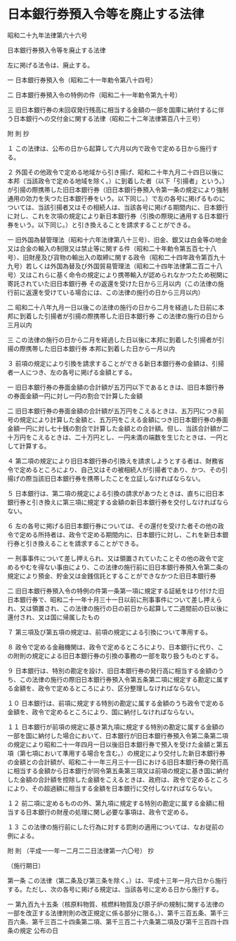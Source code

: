 # 日本銀行券預入令等を廃止する法律

昭和二十九年法律第六十六号

日本銀行券預入令等を廃止する法律

左に掲げる法令は、廃止する。

一 日本銀行券預入令（昭和二十一年勅令第八十四号）

二 日本銀行券預入令の特例の件（昭和二十一年勅令第九十号）

三 旧日本銀行券の未回収発行残高に相当する金額の一部を国庫に納付するに伴う日本銀行への交付金に関する法律（昭和二十二年法律第百八十三号）

附 則 抄

１ この法律は、公布の日から起算して六月以内で政令で定める日から施行する。

２ 外国その他政令で定める地域から引き揚げ、昭和二十年九月二十四日以後に本邦（当該政令で定める地域を除く。）に到着した者（以下「引揚者」という。）が引揚の際携帯した旧日本銀行券（旧日本銀行券預入令第一条の規定により強制通用の効力を失つた日本銀行券をいう。以下同じ。）で左の各号に掲げるものについては、当該引揚者又はその相続人は、当該各号に掲げる期間内に、日本銀行に対し、これを次項の規定により新日本銀行券（引換の際現に通用する日本銀行券をいう。以下同じ。）と引き換えることを請求することができる。

一 旧外国為替管理法（昭和十六年法律第八十三号）、旧金、銀又は白金等の地金又は合金の輸入の制限又は禁止等に関する件（昭和二十年勅令第五百七十八号）、旧財産及び貨物の輸出入の取締に関する政令（昭和二十四年政令第百九十九号）若しくは外国為替及び外国貿易管理法（昭和二十四年法律第二百二十八号）又はこれらに基く命令の規定により携帯輸入が認められなかつたため税関に寄託されていた旧日本銀行券 その返還を受けた日から三月以内（この法律の施行前に返還を受けている場合には、この法律の施行の日から三月以内）

二 昭和二十八年九月一日以後この法律の施行の日から二月を経過した日前に本邦に到着した引揚者が引揚の際携帯した旧日本銀行券 この法律の施行の日から三月以内

三 この法律の施行の日から二月を経過した日以後に本邦に到着した引揚者が引揚の際携帯した旧日本銀行券 本邦に到着した日から一月以内

３ 前項の規定により引換を請求することができる新日本銀行券の金額は、引揚者一人につき、左の各号に掲げる金額とする。

一 旧日本銀行券の券面金額の合計額が五万円以下であるときは、旧日本銀行券の券面金額一円に対し一円の割合で計算した金額

二 旧日本銀行券の券面金額の合計額が五万円をこえるときは、五万円につき前号の規定により計算した金額と、五万円をこえる金額につき旧日本銀行券の券面金額一円に対し七十銭の割合で計算した金額との合計額。但し、当該合計額が二十万円をこえるときは、二十万円とし、一円未満の端数を生じたときは、一円として計算する。

４ 第二項の規定により旧日本銀行券の引換えを請求しようとする者は、財務省令で定めるところにより、自己又はその被相続人が引揚者であり、かつ、その引揚げの際当該旧日本銀行券を携帯したことを立証しなければならない。

５ 日本銀行は、第二項の規定による引換の請求があつたときは、直ちに旧日本銀行券と引き換えに第三項に規定する金額の新日本銀行券を交付しなければならない。

６ 左の各号に掲げる旧日本銀行券については、その還付を受けた者その他の政令で定める所持者は、政令で定める期間内に、日本銀行に対し、これを新日本銀行券と引き換えることを請求することができる。

一 刑事事件について差し押えられ、又は領置されていたことその他の政令で定めるやむを得ない事由により、この法律の施行前に旧日本銀行券預入令第二条の規定により預金、貯金又は金銭信託とすることができなかつた旧日本銀行券

二 旧日本銀行券預入令の特例の件第一条第一項に規定する証紙をはり付けた旧日本銀行券で、昭和二十一年十月三十一日以前に刑事事件について差し押えられ、又は領置され、この法律の施行の日の前日から起算して二週間前の日以後に還付され、又は国に帰属したもの

７ 第三項及び第五項の規定は、前項の規定による引換について準用する。

８ 政令で定める金融機関は、政令で定めるところにより、日本銀行に代り、この附則の規定による旧日本銀行券の引換の事務の一部を取り扱うものとする。

９ 日本銀行は、特別の勘定を設け、旧日本銀行券の発行高に相当する金額のうち、この法律の施行の際旧日本銀行券預入令第五条第二項に規定する勘定に属する金額を、政令で定めるところにより、区分整理しなければならない。

１０ 日本銀行は、前項に規定する特別の勘定に属する金額のうち政令で定める金額を、政令で定めるところにより、国に納付しなければならない。

１１ 日本銀行が前項の規定に基き第九項に規定する特別の勘定に属する金額の一部を国に納付した場合において、日本銀行が旧日本銀行券預入令第二条第二項の規定により昭和二十一年四月一日以後旧日本銀行券で預入を受けた金額と第五項（第七項において準用する場合を含む。）の規定により交付した新日本銀行券の金額との合計額が、昭和二十一年三月三十一日における旧日本銀行券の発行高に相当する金額から日本銀行が同令第五条第三項又は前項の規定に基き国に納付した金額の合計額を控除した金額をこえるときは、政府は、政令で定めるところにより、その超過額に相当する金額を日本銀行に交付しなければならない。

１２ 前二項に定めるものの外、第九項に規定する特別の勘定に属する金額に相当する日本銀行の財産の処理に関し必要な事項は、政令で定める。

１３ この法律の施行前にした行為に対する罰則の適用については、なお従前の例による。

附 則 （平成一一年一二月二二日法律第一六〇号） 抄

（施行期日）

第一条 この法律（第二条及び第三条を除く。）は、平成十三年一月六日から施行する。ただし、次の各号に掲げる規定は、当該各号に定める日から施行する。

一 第九百九十五条（核原料物質、核燃料物質及び原子炉の規制に関する法律の一部を改正する法律附則の改正規定に係る部分に限る。）、第千三百五条、第千三百六条、第千三百二十四条第二項、第千三百二十六条第二項及び第千三百四十四条の規定 公布の日
